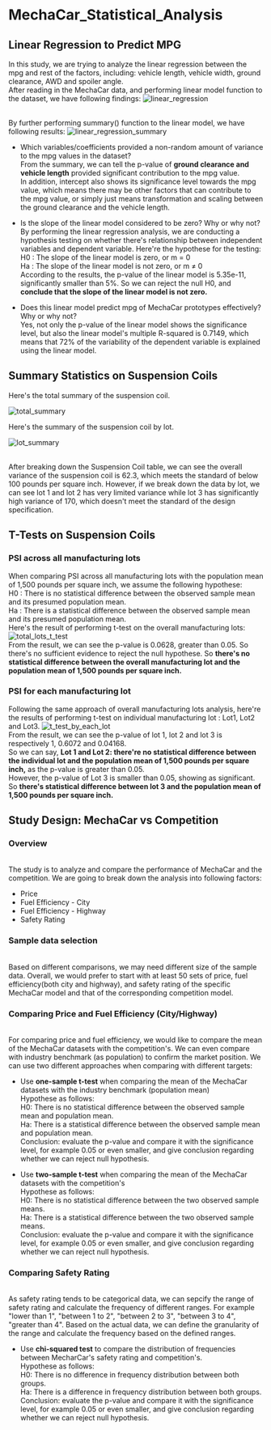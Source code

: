 # MechaCar_Statistical_Analysis
## Linear Regression to Predict MPG
In this study, we are trying to analyze the linear regression between the mpg and rest of the factors, including: vehicle length, vehicle width, ground clearance, AWD and spoiler angle. 
<br> After reading in the MechaCar data, and performing linear model function to the dataset, we have following findings:
![linear_regression](linear_regression.png)

<br> By further performing summary() function to the linear model, we have following results:
![linear_regression_summary](linear_regression_summary.png)

- Which variables/coefficients provided a non-random amount of variance to the mpg values in the dataset?
<br>From the summary, we can tell the p-value of <strong>ground clearance and vehicle length</strong> provided significant contribution to the mpg value. 
<br>In addition, intercept also shows its significance level towards the mpg value, which means there may be other factors that can contribute to the mpg value, or simply just means transformation and scaling between the ground clearance and the vehicle length.

- Is the slope of the linear model considered to be zero? Why or why not?
<br> By performing the linear regression analysis, we are conducting a hypothesis testing on whether there's relationship between independent variables and dependent variable. Here're the hypothese for the testing:
<br> H0 : The slope of the linear model is zero, or m = 0
<br> Ha : The slope of the linear model is not zero, or m ≠ 0
<br> According to the results, the p-value of the linear model is 5.35e-11, significantly smaller than 5%. So we can reject the null H0, and <strong>conclude that the slope of the linear model is not zero. </strong>

- Does this linear model predict mpg of MechaCar prototypes effectively? Why or why not?
<br>Yes, not only the p-value of the linear model shows the significance level, but also the linear model's multiple R-squared is 0.7149, which means that 72% of the variability of the dependent variable is explained using the linear model.  

## Summary Statistics on Suspension Coils
Here's the total summary of the suspension coil.

![total_summary](Total_summary.png)

Here's the summary of the suspension coil by lot.

![lot_summary](Lot_summary.png)

<br> After breaking down the Suspension Coil table, we can see the overall variance of the suspension coil is 62.3, which meets the standard of below 100 pounds per square inch. However, if we break down the data by lot, we can see lot 1 and lot 2 has very limited variance while lot 3 has significantly high variance of 170, which doesn't meet the standard of the design specification.

## T-Tests on Suspension Coils
### PSI across all manufacturing lots
When comparing PSI across all manufacturing lots with the population mean of 1,500 pounds per square inch, we assume the following hypothese:
<br> H0 : There is no statistical difference between the observed sample mean and its presumed population mean.
<br> Ha : There is a statistical difference between the observed sample mean and its presumed population mean.
<br> Here's the result of performing t-test on the overall manufacturing lots:
![total_lots_t_test](total_lots_t_test.png)
<br> From the result, we can see the p-value is 0.0628, greater than 0.05. So there's no sufficient evidence to reject the null hypothese. So <strong>there's no statistical difference between the overall manufacturing lot and the population mean of 1,500 pounds per square inch.</strong>

### PSI for each manufacturing lot
Following the same approach of overall manufacturing lots analysis, here're the results of performing t-test on individual manufacturing lot : Lot1, Lot2 and Lot3. 
![t_test_by_each_lot](t_test_by_each_lot.png)
<br> From the result, we can see the p-value of lot 1, lot 2 and lot 3 is respectively 1, 0.6072 and 0.04168. 
<br> So we can say, <strong>Lot 1 and Lot 2: there're no statistical difference between the individual lot and the population mean of 1,500 pounds per square inch,</strong> as the p-value is greater than 0.05. 
<br> However, the p-value of Lot 3 is smaller than 0.05, showing as significant. So <strong>there's statistical difference between lot 3 and the population mean of 1,500 pounds per square inch.</strong>

## Study Design: MechaCar vs Competition
### Overview
<br> The study is to analyze and compare the performance of MechaCar and the competition. We are going to break down the analysis into following factors:

- Price
- Fuel Efficiency - City 
- Fuel Efficiency - Highway
- Safety Rating

### Sample data selection
<br> Based on different comparisons, we may need different size of the sample data. Overall, we would prefer to start with at least 50 sets of price, fuel efficiency(both city and highway), and safety rating of the specific MechaCar model and that of the corresponding competition model.

### Comparing Price and Fuel Efficiency (City/Highway)
<br> For comparing price and fuel efficiency, we would like to compare the mean of the MechaCar datasets with the competition's. We can even compare with industry benchmark (as population) to confirm the market position. 
We can use two different approaches when comparing with different targets:

- Use <strong>one-sample t-test</strong> when comparing the mean of the MechaCar datasets with the industry benchmark (population mean)
<br> Hypothese as follows:
<br> H0: There is no statistical difference between the observed sample mean and population mean.
<br> Ha: There is a statistical difference between the observed sample mean and population mean.
<br> Conclusion: evaluate the p-value and compare it with the significance level, for example 0.05 or even smaller, and give conclusion regarding whether we can reject null hypothesis.

- Use <strong>two-sample t-test</strong> when comparing the mean of the MechaCar datasets with the competition's
<br> Hypothese as follows:
<br> H0: There is no statistical difference between the two observed sample means.
<br> Ha: There is a statistical difference between the two observed sample means.
<br> Conclusion: evaluate the p-value and compare it with the significance level, for example 0.05 or even smaller, and give conclusion regarding whether we can reject null hypothesis.

### Comparing Safety Rating
<br> As safety rating tends to be categorical data, we can sepcify the range of safety rating and calculate the frequency of different ranges. For example "lower than 1", "between 1 to 2", "between 2 to 3", "between 3 to 4", "greater than 4". Based on the actual data, we can define the granularity of the range and calculate the frequency based on the defined ranges.
 
- Use <strong>chi-squared test</strong> to compare the distribution of frequencies between MecharCar's safety rating and competition's.
<br> Hypothese as follows:
<br> H0: There is no difference in frequency distribution between both groups.
<br> Ha: There is a difference in frequency distribution between both groups.
<br> Conclusion: evaluate the p-value and compare it with the significance level, for example 0.05 or even smaller, and give conclusion regarding whether we can reject null hypothesis.



